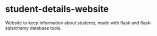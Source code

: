 # student-details-website
Website to keep information about students, made with flask and flask-sqlalchemy database tools.

